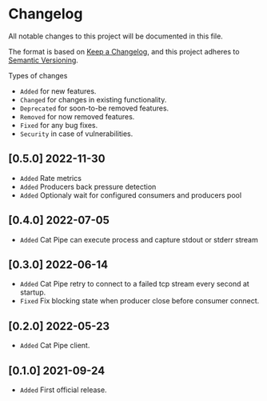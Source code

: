 # Changelog

All notable changes to this project will be documented in this file.

The format is based on [Keep a Changelog](https://keepachangelog.com/en/1.1.0/),
and this project adheres to [Semantic Versioning](https://semver.org/spec/v2.0.0.html).

Types of changes

- `Added` for new features.
- `Changed` for changes in existing functionality.
- `Deprecated` for soon-to-be removed features.
- `Removed` for now removed features.
- `Fixed` for any bug fixes.
- `Security` in case of vulnerabilities.

## [0.5.0] 2022-11-30

- `Added` Rate metrics
- `Added` Producers back pressure detection
- `Added` Optionaly wait for configured consumers and producers pool

## [0.4.0] 2022-07-05

- `Added` Cat Pipe can execute process and capture stdout or stderr stream

## [0.3.0] 2022-06-14

- `Added` Cat Pipe retry to connect to a failed tcp stream every second at startup.
- `Fixed` Fix blocking state when producer close before consumer connect.

## [0.2.0] 2022-05-23

- `Added` Cat Pipe client.

## [0.1.0] 2021-09-24

- `Added` First official release.
